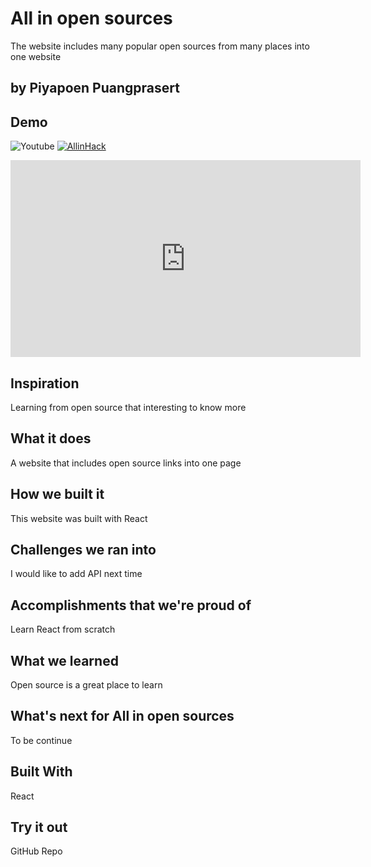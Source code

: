 # All in open sources
The website includes many popular open sources from many places into one website
## by Piyapoen Puangprasert

## Demo 
![Youtube](https://youtu.be/fDFx5ZzPemE)
[![AllinHack](https://img.youtube.com/vi/fDFx5ZzPemE/0.jpg)](https://www.youtube.com/watch?v=fDFx5ZzPemE)

<iframe width="560" height="315" src="https://www.youtube.com/embed/fDFx5ZzPemE?si=u3hERwA4kYUb_OzM" title="YouTube video player" frameborder="0" allow="accelerometer; autoplay; clipboard-write; encrypted-media; gyroscope; picture-in-picture; web-share" allowfullscreen></iframe>

## Inspiration
Learning from open source that interesting to know more

## What it does
A website that includes open source links into one page

## How we built it
This website was built with React

## Challenges we ran into
I would like to add API next time

## Accomplishments that we're proud of
Learn React from scratch

## What we learned
Open source is a great place to learn

## What's next for All in open sources
To be continue

## Built With
React

## Try it out

GitHub Repo
